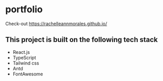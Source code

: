 # portfolio

Check-out https://rachelleannmorales.github.io/

## This project is built on the following tech stack

- React.js
- TypeScript
- Tailwind css
- Antd
- FontAwesome
